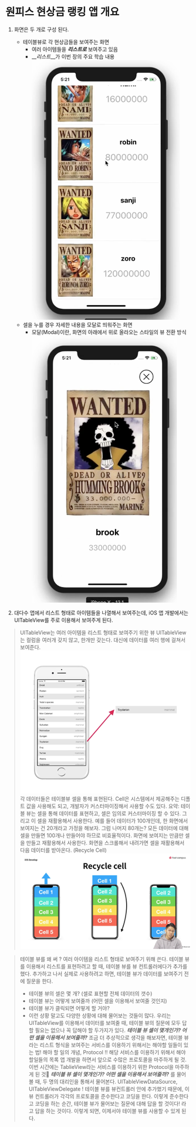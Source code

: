 # 원피스 현상금 랭킹 앱 개요
1. 화면은 두 개로 구성 된다. 
    + 테이블뷰로 각 현상금들을 보여주는 화면
        * 여러 아이템들을 __*리스트로*__ 보여주고 있음
        * __*리스트*__가 이번 장의 주요 학습 내용  
    ![onepieceSummary1](./onepieceSummary1.png)
    + 셀을 누를 경우 자세한 내용을 모달로 띄워주는 화면
        * 모달(Modal)이란, 화면의 아래에서 위로 올라오는 스타일의 뷰 전환 방식
    ![onepieceSummary2](./onepieceSummary2.png)

2. 대다수 앱에서 리스트 형태로 아이템들을 나열해서 보여주는데, iOS 앱 개발에서는 UITableView를 주로 이용해서 보여주게 된다.
> UITableView는 여러 아이템을 리스트 형태로 보여주기 위한 뷰
> UITableView는 컬럼을 여러개 갖지 않고, 한개만 갖는다.
> 대신에 데이터를 여러 행에 걸쳐서 보여준다.
> ![onepieceSummary3](./onepieceSummary3.png)
> 각 데이터들은 테이블뷰 셀을 통해 표현된다.
> Cell은 시스템에서 제공해주는 디폴트 값을 사용해도 되고, 개발자가 커스터마이징해서 사용할 수도 있다.
> 요약: 테이블 뷰는 셀을 통해 데이터를 표현하고, 셀은 임의로 커스터마이징 할 수 있다.
> 그리고 이 셀을 재활용해서 사용한다.
> 예를 들어 데이터가 100개인데, 한 화면에서 보여지는 건 20개라고 가정을 해보자. 그럼 나머지 80개는?
> 모든 데이터에 대해 셀을 만들면 100개나 만들어야 하므로 비효율적이다. 화면에 보여지는 만큼만 셀을 만들고 재활용해서 사용한다. 화면을 스크롤해서 내려가면 셀을 재활용해서 다음 데이터를 받아온다. (Recycle Cell)
> ![onepieceSummary](./onepieceSummary4.png)


> 테이블 뷰를 왜 써 ? 여러 아이템을 리스트 형태로 보여주기 위해 쓴다.
> 테이블 뷰를 이용해서 리스트를 표현하려고 할 때, 테이블 뷰를 뷰 컨트롤러에다가 추가를 했다. 추가하고 나서 실제로 사용하려고 하면, 테이블 뷰가 데이터를 보여주기 전에 질문을 한다. 
> - 테이블 뷰의 셀은 몇 개? (셀로 표현할 전체 데이터의 갯수)
> - 테이블 뷰는 어떻게 보여줄까 (어떤 셀을 이용해서 보여줄 것인지)
> - 테이블 뷰가 클릭되면 어떻게 할 거야?
> - 이런 상황 말고도 다양한 상황에 대해 물어보는 것들이 많다.
> 우리는 UITableView를 이용해서 데이터를 보여줄 때, 테이블 뷰의 질문에 모두 답할 필요는 없으나 꼭 답해야 할 두가지가 있다.
> __*테이블 뷰 셀이 몇개인가? 어떤 셀을 이용해서 보여줄까?*__
> 조금 더 추상적으로 생각을 해보자면, 테이블 뷰라는 리스트 형식을 보여주는 서비스를 이용하기 위해서는 해야할 일들이 있는 법!
> 해야 할 일의 개념, Protocol !! 해당 서비스를 이용하기 위해서 해야 할일들의 목록
> 앱 개발을 하면서 앞으로 수많은 프로토콜을 마주하게 될 것. 이번 시간에는 TablieView라는 서비스를 이용하기 위한 Protocol을 마주하게 된 것
> __*테이블 뷰 셀이 몇개인가? 어떤 셀을 이용해서 보여줄까?*__ 를 물어볼 때, 두 명의 대리인을 통해서 물어본다. UITableViewDataSource, UITableViewDelegate !
> 테이블 뷰를 뷰컨트롤러 안에 추가했기 때문에, 이 뷰 컨트롤러가 각각의 프로토콜을 준수한다고 코딩을 한다. 이렇게 준수한다고 코딩을 하는 순간, 테이블 뷰가 물어보는 질문에 대해 답을 할 것이다! 라고 답을 하는 것이다. 이렇게 되면, 이제서야 테이블 뷰를 사용할 수 있게 된다.